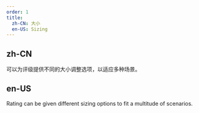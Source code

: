```yaml
---
order: 1
title:
  zh-CN: 大小
  en-US: Sizing
---
```


## zh-CN

可以为评级提供不同的大小调整选项，以适应多种场景。

## en-US

Rating can be given different sizing options to fit a multitude of scenarios.
